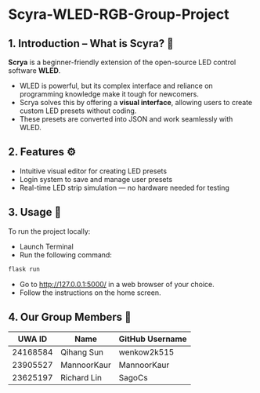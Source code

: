# Scyra-WLED-RGB-Group-Project

## 1. Introduction – What is Scyra? 🤔

**Scrya** is a beginner-friendly extension of the open-source LED control software **WLED**.

- WLED is powerful, but its complex interface and reliance on programming knowledge make it tough for newcomers. 
- Scrya solves this by offering a **visual interface**, allowing users to create custom LED presets without coding. 
- These presets are converted into JSON and work seamlessly with WLED.

## 2. Features ⚙️

- Intuitive visual editor for creating LED presets  
- Login system to save and manage user presets  
- Real-time LED strip simulation — no hardware needed for testing  

## 3. Usage 🚀

To run the project locally:
- Launch Terminal
- Run the following command:
```bash
flask run
```
- Go to http://127.0.0.1:5000/ in a web browser of your choice.
- Follow the instructions on the home screen.

## 4. Our Group Members 🤝

|UWA ID | Name | GitHub Username|
|---------|-------------|----------|
|24168584 | Qihang Sun | wenkow2k515|
|23905527 | MannoorKaur | MannoorKaur|
|23625197 | Richard Lin | SagoCs |
